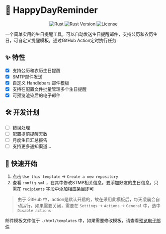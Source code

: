 # 🎂 HappyDayReminder

<div align="center">

![Rust](https://img.shields.io/badge/rust-%23000000.svg?style=flat&logo=rust&logoColor=white)
![Rust Version](https://img.shields.io/badge/rust--version-1.70%2B-orange.svg)
![License](https://img.shields.io/badge/license-MIT-blue.svg)

</div>

一个简单实用的生日提醒工具，可以自动发送生日提醒邮件，支持公历和农历生日，可自定义提醒模板，通过GitHub Action定时执行任务

## ✨ 特性

- [X] 支持公历和农历生日提醒
- [X] SMTP邮件发送
- [X] 自定义 Handlebars 邮件模板
- [X] 支持在配置文件批量管理多个生日提醒
- [X] 可预览渲染后的电子邮件

## 🛠 开发计划

- [ ] 错误处理
- [ ] 配置提前提醒天数
- [ ] 月度生日汇总报告
- [ ] 支持更多通知渠道...

## 🚀 快速开始

1. 点击 `Use this template` -> `Create a new repository`
2. 查看 `config.yml` ，在其中修改STMP相关信息，要添加好友的生日信息，只需在 `recipients` 字段中添加相应条目即可

> 由于 GitHub 中，action是默认开启的，故在采用此模板后，每天凌晨会自动运行。如果需要关闭，需要在 `Settings` -> `Actions` -> `General` 中，选中 `Disable actions`

邮件模板文件位于 `./html/templates` 中，如果需要修改模板，请查看[预览电子邮件](./html/preview/README.md)
